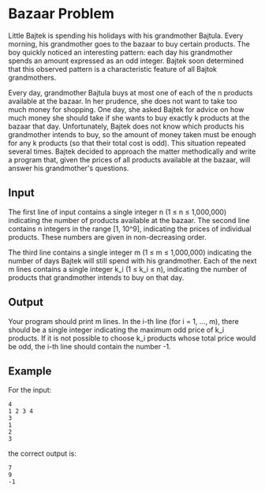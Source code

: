 # Bazaar Problem

Little Bajtek is spending his holidays with his grandmother Bajtula. Every morning, his grandmother goes to the bazaar to buy certain products. The boy quickly noticed an interesting pattern: each day his grandmother spends an amount expressed as an odd integer. Bajtek soon determined that this observed pattern is a characteristic feature of all Bajtok grandmothers.

Every day, grandmother Bajtula buys at most one of each of the n products available at the bazaar. In her prudence, she does not want to take too much money for shopping. One day, she asked Bajtek for advice on how much money she should take if she wants to buy exactly k products at the bazaar that day. Unfortunately, Bajtek does not know which products his grandmother intends to buy, so the amount of money taken must be enough for any k products (so that their total cost is odd). This situation repeated several times. Bajtek decided to approach the matter methodically and write a program that, given the prices of all products available at the bazaar, will answer his grandmother's questions.

## Input

The first line of input contains a single integer n (1 ≤ n ≤ 1,000,000) indicating the number of products available at the bazaar. The second line contains n integers in the range [1, 10^9], indicating the prices of individual products. These numbers are given in non-decreasing order.

The third line contains a single integer m (1 ≤ m ≤ 1,000,000) indicating the number of days Bajtek will still spend with his grandmother. Each of the next m lines contains a single integer k_i (1 ≤ k_i ≤ n), indicating the number of products that grandmother intends to buy on that day.

## Output

Your program should print m lines. In the i-th line (for i = 1, ..., m), there should be a single integer indicating the maximum odd price of k_i products. If it is not possible to choose k_i products whose total price would be odd, the i-th line should contain the number -1.

## Example

For the input:

```plaintext
4
1 2 3 4
3
1
2
3
```

the correct output is:

```plaintext
7
9
-1

```
